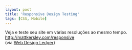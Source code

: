 ```yaml
---
layout: post
title: 'Responsive Design Testing'
tags: [CSS, Mobile]
---
```


Veja e teste seu site em várias resoluções ao mesmo tempo.<br>
<http://mattkersley.com/responsive><br>
(via [Web Design Ledger](http://webdesignledger.com/tools/8-tools-and-scripts-for-responsive-web-design))
